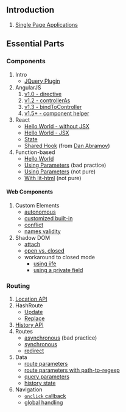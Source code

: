 ## Introduction

1. [Single Page Applications](minimal-spa/1-fundamentals)

## Essential Parts

### Components

1. Intro
   - [JQuery Plugin](components/jquery/range-slider.html)
2. AngularJS
   1. [v1.0 - directive](components/angularjs/directive/hello-world.html)
   2. [v1.2 - controllerAs](components/angularjs/controller-as/hello-world.html)
   3. [v1.3 - bindToController](components/angularjs/bindtocontroller/hello-world.html)
   4. [v1.5+ - component helper](components/angularjs/component-helper/hello-world.html)
3. React
   - [Hello World - without JSX](components/react/hello-world.html)
   - [Hello World - JSX](components/react/hello-jsx.html)
   - [State](components/react/stateful.html)
   - [Shared Hook](components/react/responsive-component/index.html)
     (from
     [Dan Abramov](https://gist.github.com/gaearon/cb5add26336003ed8c0004c4ba820eae))
4. Function-based
   - [Hello World](components/function/hello-world.html)
   - [Using Parameters](components/function/bad-update.html)
     (bad practice)
   - [Using Parameters](components/function/params.html)
     (not pure)
   - [With lit-html](components/function/with-lit-html.html)
     (not pure)

#### Web Components

1. Custom Elements
   - [autonomous](components/custom-elements/autonomous/hello-world.html)
   - [customized built-in](components/custom-elements/customized-buit-in/hello-world.html)
   - [conflict](components/custom-elements/conflict/conflict.html)
   - [names validity](components/custom-elements/names/index.html)
2. Shadow DOM
   - [attach](components/shadow-dom/attach/index.html)
   - [open vs. closed](components/shadow-dom/access/bases/index.html)
   - workaround to closed mode
     - [using iife](components/shadow-dom/access/workaround/iife/index.html)
     - [using a private field](components/shadow-dom/access/workaround/private-field/index.html)

### Routing

1. [Location API](minimal-spa/2-location/)
1. HashRoute
   - [Update](minimal-spa/3-hashroute/update/)
   - [Replace](minimal-spa/3-hashroute/replace/)
1. [History API](minimal-spa/4-history-api/)
1. Routes
   - [asynchronous](minimal-spa/5-routes/1-async/) (bad
     practice)
   - [synchronous](minimal-spa/5-routes/2-sync)
   - [redirect](minimal-spa/5-routes/3-redirect)
1. Data
   - [route parameters](minimal-spa/6-data/1-route-params)
   - [route parameters with path-to-regexp](minimal-spa/6-data/1b-path-to-regexp)
   - [query parameters](minimal-spa/6-data/2-query-params)
   - [history state](minimal-spa/6-data/3-history-state)
1. Navigation
   - [`onclick` callback](minimal-spa/7-navigation/1-callback)
   - [global handling](minimal-spa/7-navigation/2-global)
